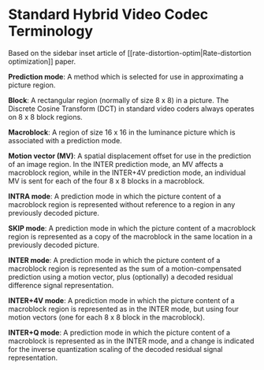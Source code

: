 # Standard Hybrid Video Codec Terminology

Based on the sidebar inset article of [[rate-distortion-optim|Rate-distortion optimization]] paper.

**Prediction mode**: A method which is selected for use in approximating a picture region. 

**Block**: A rectangular region (normally of size 8 x 8) in a picture. The Discrete Cosine Transform (DCT) in standard video coders always operates on 8 x 8 block regions.

**Macroblock**: A region of size 16 x 16 in the luminance picture which is associated with a prediction mode.

**Motion vector (MV)**: A spatial displacement offset for use in the prediction of an image region. In the INTER prediction mode, an MV affects a macroblock region, while in the INTER+4V prediction mode, an individual MV is sent for each of the four 8 x 8 blocks in a macroblock.

**INTRA mode**: A prediction mode in which the picture content of a macroblock region is represented without reference to a region in any previously decoded picture.

**SKIP mode**: A prediction mode in which the picture content of a macroblock region is represented as a copy of the macroblock in the same location in a previously decoded picture.

**INTER mode**: A prediction mode in which the picture content of a macroblock region is represented as the sum of a motion-compensated prediction using a motion vector, plus (optionally) a decoded residual difference signal representation.

**INTER+4V mode**: A prediction mode in which the picture content of a macroblock region is represented as in the INTER mode, but using four motion vectors (one for each 8 x 8 block in the macroblock).

**INTER+Q mode**: A prediction mode in which the picture content of a macroblock is represented as in the INTER mode, and a change is indicated for the inverse quantization scaling of the decoded residual signal representation.

